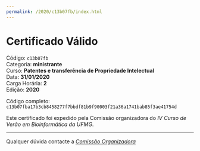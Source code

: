 ```yaml
---
permalink: /2020/c13b07fb/index.html
---
```


# Certificado Válido

Código: `c13b07fb`<br>
Categoria: **ministrante**<br>
Curso: **Patentes e transferência de Propriedade Intelectual**<br>
Data: **31/01/2020**<br>
Carga Horária: **2**<br>
Edição: **2020**<br>


Código completo: `c13b07fba17b3cb8458277f7bbdf81b9f90003f21a36a1741bab85f3ae41754d`


Este certificado foi expedido pela Comissão organizadora do *IV Curso de Verão em Bioinformática da UFMG*.

----

Qualquer dúvida contacte a [_Comissão Organizadora_](<mailto:cursobioinfoufmg@gmail.com$subject=[Certificados]>)

